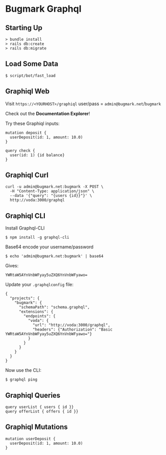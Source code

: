 # Bugmark Graphql

## Starting Up

    > bundle install
    > rails db:create
    > rails db:migrate

## Load Some Data

    $ script/bot/fast_load
    
## Graphiql Web 

Visit `https://<YOURHOST>/graphiql`
user/pass = `admin@bugmark.net`/`bugmark`

Check out the **Documentation Explorer**!

Try these Graphiql inputs:

    mutation deposit {
      userDeposit(id: 1, amount: 10.0)
    }

    query check {
      user(id: 1) {id balance}
    }

## Graphiql Curl

    curl -u admin@bugmark.net:bugmark -X POST \
      -H "Content-Type: application/json" \
      --data '{"query": "{users {id}}"}' \
      http://voda:3000/graphql

## Graphiql CLI

Install Graphql-CLI

    $ npm install -g graphql-cli

Base64 encode your username/password

    $ echo 'admin@bugmark.net:bugmark' | base64

Gives:

    YWRtaW5AYnVnbWFyay5uZXQ6YnVnbWFyawo=

Update your `.graphqlconfig` file:
    
    {
      "projects": {
        "bugmark": {
          "schemaPath": "schema.graphql",
          "extensions": {
            "endpoints": {
              "voda": {
                "url": "http://voda:3000/graphql",
                "headers": {"Authorization": "Basic YWRtaW5AYnVnbWFyay5uZXQ6YnVnbWFyawo="}
              }
            }
          }
        }
      }
    }

Now use the CLI:

    $ graphql ping

## Graphiql Queries

    query userList { users { id }}
    query offerList { offers { id }}

## Graphiql Mutations

    mutation userDeposit { 
      userDeposit(id: 1, amount: 10.0)
    }
